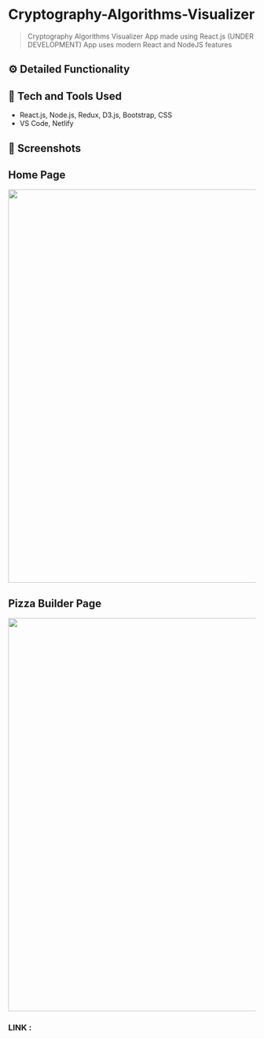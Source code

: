 # Cryptography-Algorithms-Visualizer

<div align="center"></div>

> Cryptography Algorithms Visualizer App made using React.js (UNDER DEVELOPMENT)
> App uses modern React and NodeJS features

## ⚙️ Detailed Functionality

## 🚀 Tech and Tools Used

- React.js, Node.js, Redux, D3.js, Bootstrap, CSS
- VS Code, Netlify

## 📸 Screenshots

## Home Page

<img src="./.png" width='800' height='auto'>
<br>

## Pizza Builder Page

<img src="./.png" width='800' height='auto'>
<br>

### LINK :
